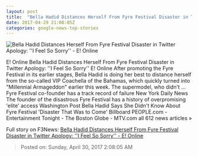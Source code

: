 ```yaml
---
layout: post
title:  "Bella Hadid Distances Herself From Fyre Festival Disaster in Twitter Apology: ''I Feel So Sorry'' - E! Online"
date: 2017-04-29 21:08:05Z
categories: google-news-top-stories
---
```


![Bella Hadid Distances Herself From Fyre Festival Disaster in Twitter Apology: ''I Feel So Sorry'' - E! Online](http://akns-images.eonline.com/eol_images/Entire_Site/201735/rs_600x600-170405163029-600.Bella-Hadid-White-Denim-NYC.ms.040517.jpg?downsize=450:*&crop=450:350;left,top)

E! Online Bella Hadid Distances Herself From Fyre Festival Disaster in Twitter Apology: ''I Feel So Sorry'' E! Online After promoting the Fyre Festival in its earlier stages, Bella Hadid is doing her best to distance herself from the so-called VIP Coachella of the Bahamas, which quickly turned into "Millennial Armageddon" earlier this week. The supermodel, who didn't ... Fyre Festival co-founder has a track record of failure New York Daily News The founder of the disastrous Fyre Festival has a history of overpromising 'elite' access Washington Post Bella Hadid Says She Didn't Know About Fyre Festival 'Disaster That Was to Come' Billboard PEOPLE.com - Entertainment Tonight - The Boston Globe - MTV.com all 612 news articles »


Full story on F3News: [Bella Hadid Distances Herself From Fyre Festival Disaster in Twitter Apology: ''I Feel So Sorry'' - E! Online](http://www.f3nws.com/n/dsrjqH)

> Posted on: Sunday, April 30, 2017 2:08:05 AM
